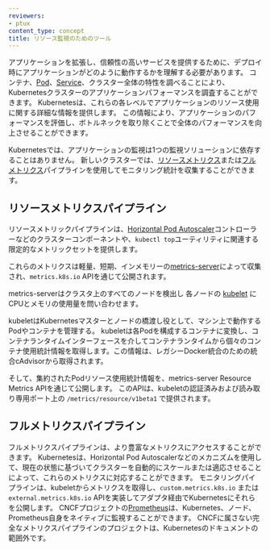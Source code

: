 ```yaml
---
reviewers:
- ptux
content_type: concept
title: リソース監視のためのツール
---
```


<!-- overview -->

アプリケーションを拡張し、信頼性の高いサービスを提供するために、デプロイ時にアプリケーションがどのように動作するかを理解する必要があります。
コンテナ、[Pod](/docs/concepts/workloads/pods/)、[Service](/docs/concepts/services-networking/service/)、クラスター全体の特性を調べることにより、Kubernetesクラスターのアプリケーションパフォーマンスを調査することができます。
Kubernetesは、これらの各レベルでアプリケーションのリソース使用に関する詳細な情報を提供します。
この情報により、アプリケーションのパフォーマンスを評価し、ボトルネックを取り除くことで全体のパフォーマンスを向上させることができます。

<!-- body -->

Kubernetesでは、アプリケーションの監視は1つの監視ソリューションに依存することはありません。
新しいクラスターでは、[リソースメトリクス](#resource-metrics-pipeline)または[フルメトリクス](#full-metrics-pipeline)パイプラインを使用してモニタリング統計を収集することができます。

## リソースメトリクスパイプライン

リソースメトリックパイプラインは、[Horizontal Pod Autoscaler](/docs/tasks/run-application/horizontal-pod-autoscale/)コントローラーなどのクラスターコンポーネントや、`kubectl top`ユーティリティに関連する限定的なメトリックセットを提供します。

これらのメトリクスは軽量、短期、インメモリーの[metrics-server](https://github.com/kubernetes-sigs/metrics-server)によって収集され、`metrics.k8s.io` APIを通じて公開されます。

metrics-serverはクラスタ上のすべてのノードを検出し
各ノードの [kubelet](/docs/reference/command-line-tools-reference/kubelet/) にCPUとメモリの使用量を問い合わせます。

kubeletはKubernetesマスターとノードの橋渡し役として、マシン上で動作するPodやコンテナを管理する。
kubeletは各Podを構成するコンテナに変換し、コンテナランタイムインターフェースを介してコンテナランタイムから個々のコンテナ使用統計情報を取得します。この情報は、レガシーDocker統合のための統合cAdvisorから取得されます。

そして、集約されたPodリソース使用統計情報を、metrics-server Resource Metrics APIを通じて公開します。
このAPIは、kubeletの認証済みおよび読み取り専用ポート上の `/metrics/resource/v1beta1` で提供されます。

## フルメトリクスパイプライン

フルメトリクスパイプラインは、より豊富なメトリクスにアクセスすることができます。
Kubernetesは、Horizontal Pod Autoscalerなどのメカニズムを使用して、現在の状態に基づいてクラスターを自動的にスケールまたは適応させることによって、これらのメトリクスに対応することができます。
モニタリングパイプラインは、kubeletからメトリクスを取得し、`custom.metrics.k8s.io` または `external.metrics.k8s.io` APIを実装してアダプタ経由でKubernetesにそれらを公開します。
CNCFプロジェクトの[Prometheus](https://prometheus.io)は、Kubernetes、ノード、Prometheus自身をネイティブに監視することができます。
CNCFに属さない完全なメトリクスパイプラインのプロジェクトは、Kubernetesのドキュメントの範囲外です。


